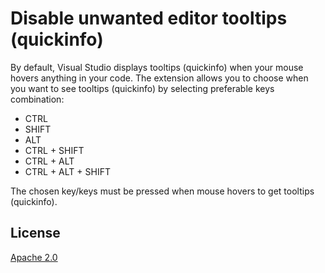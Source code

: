 # Disable unwanted editor tooltips (quickinfo)

By default, Visual Studio displays tooltips (quickinfo) when your mouse hovers anything in your code.
The extension allows you to choose when you want to see tooltips (quickinfo) by selecting preferable keys combination:

* CTRL
* SHIFT
* ALT
* CTRL + SHIFT
* CTRL + ALT
* CTRL + ALT + SHIFT

The chosen key/keys must be pressed when mouse hovers to get tooltips (quickinfo).

## License
[Apache 2.0](LICENSE)
